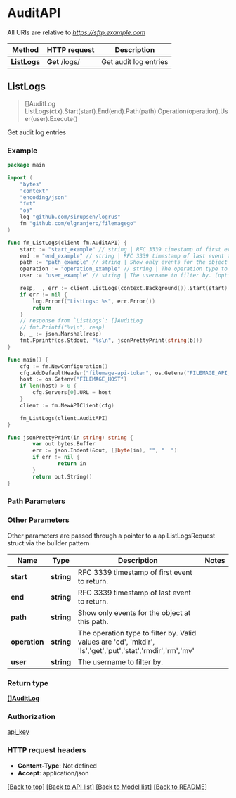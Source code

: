 # AuditAPI

All URIs are relative to *https://sftp.example.com*

Method | HTTP request | Description
------------- | ------------- | -------------
[**ListLogs**](AuditAPI.md#ListLogs) | **Get** /logs/ | Get audit log entries



## ListLogs

> []AuditLog ListLogs(ctx).Start(start).End(end).Path(path).Operation(operation).User(user).Execute()

Get audit log entries



### Example

```go
package main

import (
    "bytes"
    "context"
    "encoding/json"
    "fmt"
    "os"
    log "github.com/sirupsen/logrus"
    fm "github.com/elgranjero/filemagego"
)

func fm_ListLogs(client fm.AuditAPI) {
    start := "start_example" // string | RFC 3339 timestamp of first event to return. (optional)
    end := "end_example" // string | RFC 3339 timestamp of last event to return. (optional)
    path := "path_example" // string | Show only events for the object at this path. (optional)
    operation := "operation_example" // string | The operation type to filter by. Valid values are 'cd', 'mkdir', 'ls','get','put','stat','rmdir','rm','mv' (optional)
    user := "user_example" // string | The username to filter by. (optional)

    resp, _, err := client.ListLogs(context.Background()).Start(start).End(end).Path(path).Operation(operation).User(user).Execute()
    if err != nil {
        log.Errorf("ListLogs: %s", err.Error())
        return
    }
    // response from `ListLogs`: []AuditLog
    // fmt.Printf("%v\n", resp)
    b, _ := json.Marshal(resp)
    fmt.Fprintf(os.Stdout, "%s\n", jsonPrettyPrint(string(b)))
}

func main() {
    cfg := fm.NewConfiguration()
    cfg.AddDefaultHeader("filemage-api-token", os.Getenv("FILEMAGE_API_TOKEN"))
    host := os.Getenv("FILEMAGE_HOST")
    if len(host) > 0 {
        cfg.Servers[0].URL = host
    }
    client := fm.NewAPIClient(cfg)

    fm_ListLogs(client.AuditAPI)
}

func jsonPrettyPrint(in string) string {
        var out bytes.Buffer
        err := json.Indent(&out, []byte(in), "", "  ")
        if err != nil {
                return in
        }
        return out.String()
}

```

### Path Parameters



### Other Parameters

Other parameters are passed through a pointer to a apiListLogsRequest struct via the builder pattern


Name | Type | Description  | Notes
------------- | ------------- | ------------- | -------------
 **start** | **string** | RFC 3339 timestamp of first event to return. | 
 **end** | **string** | RFC 3339 timestamp of last event to return. | 
 **path** | **string** | Show only events for the object at this path. | 
 **operation** | **string** | The operation type to filter by. Valid values are &#39;cd&#39;, &#39;mkdir&#39;, &#39;ls&#39;,&#39;get&#39;,&#39;put&#39;,&#39;stat&#39;,&#39;rmdir&#39;,&#39;rm&#39;,&#39;mv&#39; | 
 **user** | **string** | The username to filter by. | 

### Return type

[**[]AuditLog**](AuditLog.md)

### Authorization

[api_key](../README.md#api_key)

### HTTP request headers

- **Content-Type**: Not defined
- **Accept**: application/json

[[Back to top]](#) [[Back to API list]](../README.md#documentation-for-api-endpoints)
[[Back to Model list]](../README.md#documentation-for-models)
[[Back to README]](../README.md)

